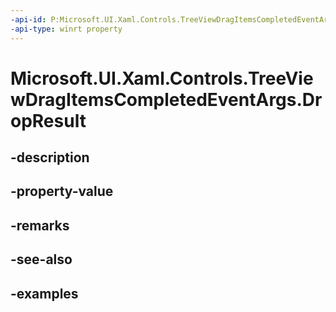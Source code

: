 ```yaml
---
-api-id: P:Microsoft.UI.Xaml.Controls.TreeViewDragItemsCompletedEventArgs.DropResult
-api-type: winrt property
---
```


<!-- Property syntax.
public DataPackageOperation DropResult { get; }
-->

# Microsoft.UI.Xaml.Controls.TreeViewDragItemsCompletedEventArgs.DropResult

## -description

## -property-value

## -remarks

## -see-also

## -examples

